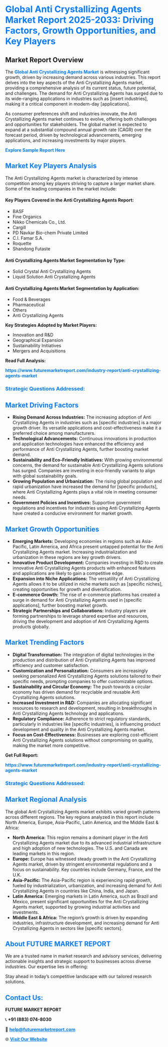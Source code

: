 <h1 style="color: #007BFF;">Global Anti Crystallizing Agents Market Report 2025-2033: Driving Factors, Growth Opportunities, and Key Players</h1>

<section id="overview">
<h2>Market Report Overview</h2>
<p>The <a href="https://www.futuremarketreport.com/industry-report/anti-crystallizing-agents-market" style="color: #007BFF; text-decoration: none;"><strong>Global Anti Crystallizing Agents Market</strong></a> is witnessing significant growth, driven by increasing demand across various industries. This report delves into the key aspects of the Anti Crystallizing Agents market, providing a comprehensive analysis of its current status, future potential, and challenges. The demand for Anti Crystallizing Agents has surged due to its wide-ranging applications in industries such as [insert industries], making it a critical component in modern-day [applications].</p>
<p>As consumer preferences shift and industries innovate, the Anti Crystallizing Agents market continues to evolve, offering both challenges and opportunities for stakeholders. The global market is expected to expand at a substantial compound annual growth rate (CAGR) over the forecast period, driven by technological advancements, emerging applications, and increasing investments by major players.</p>
</section>

<section id="overview">
<p><a href="https://www.futuremarketreport.com/request-sample/reportId=116463" style="color: #007BFF; text-decoration: none;"><strong>Explore Sample Report Here</strong></a></p>
</section>

<section id="key-players">
<h2 style="color: #007BFF;">Market Key Players Analysis</h2>
<p>The Anti Crystallizing Agents market is characterized by intense competition among key players striving to capture a larger market share. Some of the leading companies in the market include:</p>
<h4>Key Players Covered in the Anti Crystallizing Agents Report:</h4>
<ul><li>BASF</li><li>Fine Organics</li><li>Nikko Chemicals Co., Ltd.</li><li>Cargill</li><li>PD Navkar Bio-chem Private Limited</li><li>C.I. Famar S.A.</li><li>Roquette</li><li>Shandong Futaste</li></ul>
<h4>Anti Crystallizing Agents Market Segmentation by Type:</h4>
<ul><li>Solid Crystal Anti Crystallizing Agents</li><li>Liquid Solution Anti Crystallizing Agents</li></ul>

<h4>Anti Crystallizing Agents Market Segmentation by Application:</h4>
<ul><li>Food &amp; Beverages</li><li>Pharmaceutical</li><li>Others</li><li>Anti Crystallizing Agents</li></ul>
<p><strong>Key Strategies Adopted by Market Players:</strong></p>
<ul>
<li>Innovation and R&D</li>
<li>Geographical Expansion</li>
<li>Sustainability Initiatives</li>
<li>Mergers and Acquisitions</li>
</ul>
</section>

<section>
<p><strong>Read Full Analysis: </strong></p><a href="https://www.futuremarketreport.com/industry-report/anti-crystallizing-agents-market" style="color: #007BFF; text-decoration: none;"><strong>https://www.futuremarketreport.com/industry-report/anti-crystallizing-agents-market</strong></a>
<h3 style="color: #007BFF;">Strategic Questions Addressed:</h3>
</section>

<section id="driving-factors">
<h2 style="color: #007BFF;">Market Driving Factors</h2>
<ul>
<li><strong>Rising Demand Across Industries:</strong> The increasing adoption of Anti Crystallizing Agents in industries such as [specific industries] is a major growth driver. Its versatile applications and cost-effectiveness make it a preferred choice among manufacturers.</li>
<li><strong>Technological Advancements:</strong> Continuous innovations in production and application technologies have enhanced the efficiency and performance of Anti Crystallizing Agents, further boosting market demand.</li>
<li><strong>Sustainability and Eco-Friendly Initiatives:</strong> With growing environmental concerns, the demand for sustainable Anti Crystallizing Agents solutions has surged. Companies are investing in eco-friendly variants to align with global sustainability goals.</li>
<li><strong>Growing Population and Urbanization:</strong> The rising global population and rapid urbanization have increased the demand for [specific products], where Anti Crystallizing Agents plays a vital role in meeting consumer needs.</li>
<li><strong>Government Policies and Incentives:</strong> Supportive government regulations and incentives for industries using Anti Crystallizing Agents have created a conducive environment for market growth.</li>
</ul>
</section>

<section id="growth-opportunities">
<h2 style="color: #007BFF;">Market Growth Opportunities</h2>
<ul>
<li><strong>Emerging Markets:</strong> Developing economies in regions such as Asia-Pacific, Latin America, and Africa present untapped potential for the Anti Crystallizing Agents market. Increasing industrialization and urbanization in these regions are key growth drivers.</li>
<li><strong>Innovative Product Development:</strong> Companies investing in R&D to create innovative Anti Crystallizing Agents products with enhanced features and applications are likely to gain a competitive edge.</li>
<li><strong>Expansion into Niche Applications:</strong> The versatility of Anti Crystallizing Agents allows it to be utilized in niche markets such as [specific niches], creating opportunities for growth and diversification.</li>
<li><strong>E-commerce Growth:</strong> The rise of e-commerce platforms has created a surge in demand for Anti Crystallizing Agents used in [specific applications], further boosting market growth.</li>
<li><strong>Strategic Partnerships and Collaborations:</strong> Industry players are forming partnerships to leverage shared expertise and resources, driving the development and adoption of Anti Crystallizing Agents products globally.</li>
</ul>
</section>

<section id="trending-factors">
<h2 style="color: #007BFF;">Market Trending Factors</h2>
<ul>
<li><strong>Digital Transformation:</strong> The integration of digital technologies in the production and distribution of Anti Crystallizing Agents has improved efficiency and customer satisfaction.</li>
<li><strong>Customization and Personalization:</strong> Consumers are increasingly seeking personalized Anti Crystallizing Agents solutions tailored to their specific needs, prompting companies to offer customizable options.</li>
<li><strong>Sustainability and Circular Economy:</strong> The push towards a circular economy has driven demand for recyclable and reusable Anti Crystallizing Agents solutions.</li>
<li><strong>Increased Investment in R&D:</strong> Companies are allocating significant resources to research and development, resulting in breakthroughs in Anti Crystallizing Agents technology and applications.</li>
<li><strong>Regulatory Compliance:</strong> Adherence to strict regulatory standards, particularly in industries like [specific industries], is influencing product development and quality in the Anti Crystallizing Agents market.</li>
<li><strong>Focus on Cost-Effectiveness:</strong> Businesses are exploring cost-efficient Anti Crystallizing Agents solutions without compromising on quality, making the market more competitive.</li>
</ul>
</section>

<section>
<p><strong>Get Full Report: </strong></p><a href="https://www.futuremarketreport.com/industry-report/anti-crystallizing-agents-market" style="color: #007BFF; text-decoration: none;"><strong>https://www.futuremarketreport.com/industry-report/anti-crystallizing-agents-market</strong></a>
<h3 style="color: #007BFF;">Strategic Questions Addressed:</h3>
</section>


<section id="regional-analysis">
<h2 style="color: #007BFF;">Market Regional Analysis</h2>
<p>The global Anti Crystallizing Agents market exhibits varied growth patterns across different regions. The key regions analyzed in this report include North America, Europe, Asia-Pacific, Latin America, and the Middle East & Africa:</p>
<ul>
<li><strong>North America:</strong> This region remains a dominant player in the Anti Crystallizing Agents market due to its advanced industrial infrastructure and high adoption of new technologies. The U.S. and Canada are leading markets in this region.</li>
<li><strong>Europe:</strong> Europe has witnessed steady growth in the Anti Crystallizing Agents market, driven by stringent environmental regulations and a focus on sustainability. Key countries include Germany, France, and the U.K.</li>
<li><strong>Asia-Pacific:</strong> The Asia-Pacific region is experiencing rapid growth, fueled by industrialization, urbanization, and increasing demand for Anti Crystallizing Agents in countries like China, India, and Japan.</li>
<li><strong>Latin America:</strong> Emerging markets in Latin America, such as Brazil and Mexico, present significant opportunities for the Anti Crystallizing Agents market, supported by growing industrial activities and investments.</li>
<li><strong>Middle East & Africa:</strong> The region’s growth is driven by expanding industries, infrastructure development, and increasing demand for Anti Crystallizing Agents in sectors like [specific sectors].</li>
</ul>
</section>

<footer>
<h2 style="color: #007BFF;">About FUTURE MARKET REPORT</h2>
<p>We are a trusted name in market research and advisory services, delivering actionable insights and strategic support to businesses across diverse industries. Our expertise lies in offering:</p>

<p>Stay ahead in today’s competitive landscape with our tailored research solutions.</p>

<h2 style="color: #007BFF;">Contact Us:</h2>
<p><strong>FUTURE MARKET REPORT</strong></p>
<p>📞 <strong>+91 (883) 074-8030</strong></p>
<p>📧 <strong><a href="mailto:help@futuremarketreport.com" style="color: #007BFF;">help@futuremarketreport.com</a></strong></p>
<p>🌐 <strong><a href="https://www.futuremarketreport.com/" style="color: #007BFF;">Visit Our Website</a></strong></p>
</footer>